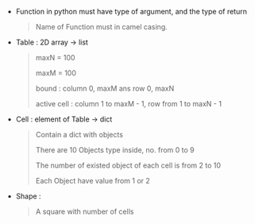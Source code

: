 * Function in python must have type of argument, and the type of return
	> Name of Function must in camel casing.
	
* Table : 2D array -> list
	> maxN = 100
	> 
	> maxM = 100
	> 
	> bound : column 0, maxM ans row 0, maxN
	> 
	> active cell : column 1 to maxM - 1, row from 1 to maxN - 1

* Cell : element of Table -> dict
	> Contain a dict with objects
	> 
	> There are 10 Objects type inside, no. from 0 to 9
	> 
	> The number of existed object of each cell is from 2 to 10
	> 
	> Each Object have value from 1 or 2

* Shape : 
	> A square with number of cells
